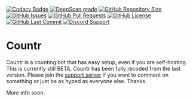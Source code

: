 [![Codacy Badge](https://api.codacy.com/project/badge/Grade/602586f1fe724e17855f941996c12161)](https://www.codacy.com/app/gleeny/countr?utm_source=github.com&amp;utm_medium=referral&amp;utm_content=gleeny/countr&amp;utm_campaign=Badge_Grade)
[![DeepScan grade](https://deepscan.io/api/teams/2944/projects/4394/branches/35709/badge/grade.svg)](https://deepscan.io/dashboard#view=project&tid=2944&pid=4394&bid=35709)
[![GitHub Repository Size](https://img.shields.io/github/repo-size/gleeny/template.svg)](https://github.com/gleeny/template/tree/master)
[![GitHub Issues](https://img.shields.io/github/issues-raw/gleeny/template.svg)]()
[![GitHub Pull Requests](https://img.shields.io/github/issues-pr-raw/gleeny/template.svg)](https://github.com/gleeny/template/pulls)
[![GitHub License](https://img.shields.io/github/license/gleeny/template.svg)](https://github.com/gleeny/template/blob/master/LICENSE)
[![GitHub Last Commit](https://img.shields.io/github/last-commit/gleeny/template.svg)](https://github.com/gleeny/template/commits/master)
[![Discord Support](https://img.shields.io/discord/449576301997588490.svg)](https://promise.solutions/support)

# Countr

Countr is a counting bot that has easy setup, even if you are self-hosting. This is currently still BETA, Countr has been fully recoded from the last version. Please join the [support server](https://gleeny.page.link/discord) if you want to comment on something or just be as hyped as everyone else. Thanks.

More info soon.